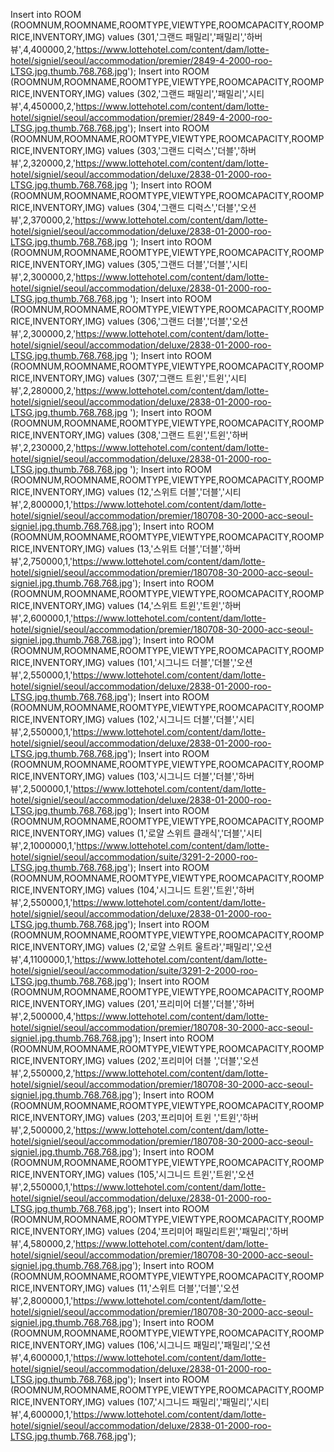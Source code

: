 Insert into ROOM (ROOMNUM,ROOMNAME,ROOMTYPE,VIEWTYPE,ROOMCAPACITY,ROOMPRICE,INVENTORY,IMG) values (301,'그랜드 패밀리','패밀리','하버뷰',4,400000,2,'https://www.lottehotel.com/content/dam/lotte-hotel/signiel/seoul/accommodation/premier/2849-4-2000-roo-LTSG.jpg.thumb.768.768.jpg');
Insert into ROOM (ROOMNUM,ROOMNAME,ROOMTYPE,VIEWTYPE,ROOMCAPACITY,ROOMPRICE,INVENTORY,IMG) values (302,'그랜드 패밀리','패밀리','시티뷰',4,450000,2,'https://www.lottehotel.com/content/dam/lotte-hotel/signiel/seoul/accommodation/premier/2849-4-2000-roo-LTSG.jpg.thumb.768.768.jpg');
Insert into ROOM (ROOMNUM,ROOMNAME,ROOMTYPE,VIEWTYPE,ROOMCAPACITY,ROOMPRICE,INVENTORY,IMG) values (303,'그랜드 디럭스','더블','하버뷰',2,320000,2,'https://www.lottehotel.com/content/dam/lotte-hotel/signiel/seoul/accommodation/deluxe/2838-01-2000-roo-LTSG.jpg.thumb.768.768.jpg
');
Insert into ROOM (ROOMNUM,ROOMNAME,ROOMTYPE,VIEWTYPE,ROOMCAPACITY,ROOMPRICE,INVENTORY,IMG) values (304,'그랜드 디럭스','더블','오션뷰',2,370000,2,'https://www.lottehotel.com/content/dam/lotte-hotel/signiel/seoul/accommodation/deluxe/2838-01-2000-roo-LTSG.jpg.thumb.768.768.jpg
');
Insert into ROOM (ROOMNUM,ROOMNAME,ROOMTYPE,VIEWTYPE,ROOMCAPACITY,ROOMPRICE,INVENTORY,IMG) values (305,'그랜드 더블','더블','시티뷰',2,300000,2,'https://www.lottehotel.com/content/dam/lotte-hotel/signiel/seoul/accommodation/deluxe/2838-01-2000-roo-LTSG.jpg.thumb.768.768.jpg
');
Insert into ROOM (ROOMNUM,ROOMNAME,ROOMTYPE,VIEWTYPE,ROOMCAPACITY,ROOMPRICE,INVENTORY,IMG) values (306,'그랜드 더블','더블','오션뷰',2,300000,2,'https://www.lottehotel.com/content/dam/lotte-hotel/signiel/seoul/accommodation/deluxe/2838-01-2000-roo-LTSG.jpg.thumb.768.768.jpg
');
Insert into ROOM (ROOMNUM,ROOMNAME,ROOMTYPE,VIEWTYPE,ROOMCAPACITY,ROOMPRICE,INVENTORY,IMG) values (307,'그랜드 트윈','트윈','시티뷰',2,280000,2,'https://www.lottehotel.com/content/dam/lotte-hotel/signiel/seoul/accommodation/deluxe/2838-01-2000-roo-LTSG.jpg.thumb.768.768.jpg
');
Insert into ROOM (ROOMNUM,ROOMNAME,ROOMTYPE,VIEWTYPE,ROOMCAPACITY,ROOMPRICE,INVENTORY,IMG) values (308,'그랜드 트윈','트윈','하버뷰',2,230000,2,'https://www.lottehotel.com/content/dam/lotte-hotel/signiel/seoul/accommodation/deluxe/2838-01-2000-roo-LTSG.jpg.thumb.768.768.jpg
');
Insert into ROOM (ROOMNUM,ROOMNAME,ROOMTYPE,VIEWTYPE,ROOMCAPACITY,ROOMPRICE,INVENTORY,IMG) values (12,'스위트 더블','더블','시티뷰',2,800000,1,'https://www.lottehotel.com/content/dam/lotte-hotel/signiel/seoul/accommodation/premier/180708-30-2000-acc-seoul-signiel.jpg.thumb.768.768.jpg');
Insert into ROOM (ROOMNUM,ROOMNAME,ROOMTYPE,VIEWTYPE,ROOMCAPACITY,ROOMPRICE,INVENTORY,IMG) values (13,'스위트 더블','더블','하버뷰',2,750000,1,'https://www.lottehotel.com/content/dam/lotte-hotel/signiel/seoul/accommodation/premier/180708-30-2000-acc-seoul-signiel.jpg.thumb.768.768.jpg');
Insert into ROOM (ROOMNUM,ROOMNAME,ROOMTYPE,VIEWTYPE,ROOMCAPACITY,ROOMPRICE,INVENTORY,IMG) values (14,'스위트 트윈','트윈','하버뷰',2,600000,1,'https://www.lottehotel.com/content/dam/lotte-hotel/signiel/seoul/accommodation/premier/180708-30-2000-acc-seoul-signiel.jpg.thumb.768.768.jpg');
Insert into ROOM (ROOMNUM,ROOMNAME,ROOMTYPE,VIEWTYPE,ROOMCAPACITY,ROOMPRICE,INVENTORY,IMG) values (101,'시그니드 더블','더블','오션뷰',2,550000,1,'https://www.lottehotel.com/content/dam/lotte-hotel/signiel/seoul/accommodation/deluxe/2838-01-2000-roo-LTSG.jpg.thumb.768.768.jpg');
Insert into ROOM (ROOMNUM,ROOMNAME,ROOMTYPE,VIEWTYPE,ROOMCAPACITY,ROOMPRICE,INVENTORY,IMG) values (102,'시그니드 더블','더블','시티뷰',2,550000,1,'https://www.lottehotel.com/content/dam/lotte-hotel/signiel/seoul/accommodation/deluxe/2838-01-2000-roo-LTSG.jpg.thumb.768.768.jpg');
Insert into ROOM (ROOMNUM,ROOMNAME,ROOMTYPE,VIEWTYPE,ROOMCAPACITY,ROOMPRICE,INVENTORY,IMG) values (103,'시그니드 더블','더블','하버뷰',2,500000,1,'https://www.lottehotel.com/content/dam/lotte-hotel/signiel/seoul/accommodation/deluxe/2838-01-2000-roo-LTSG.jpg.thumb.768.768.jpg');
Insert into ROOM (ROOMNUM,ROOMNAME,ROOMTYPE,VIEWTYPE,ROOMCAPACITY,ROOMPRICE,INVENTORY,IMG) values (1,'로얄 스위트 클래식','더블','시티뷰',2,1000000,1,'https://www.lottehotel.com/content/dam/lotte-hotel/signiel/seoul/accommodation/suite/3291-2-2000-roo-LTSG.jpg.thumb.768.768.jpg');
Insert into ROOM (ROOMNUM,ROOMNAME,ROOMTYPE,VIEWTYPE,ROOMCAPACITY,ROOMPRICE,INVENTORY,IMG) values (104,'시그니드 트윈','트윈','하버뷰',2,550000,1,'https://www.lottehotel.com/content/dam/lotte-hotel/signiel/seoul/accommodation/deluxe/2838-01-2000-roo-LTSG.jpg.thumb.768.768.jpg');
Insert into ROOM (ROOMNUM,ROOMNAME,ROOMTYPE,VIEWTYPE,ROOMCAPACITY,ROOMPRICE,INVENTORY,IMG) values (2,'로얄 스위트 울트라','패밀리','오션뷰',4,1100000,1,'https://www.lottehotel.com/content/dam/lotte-hotel/signiel/seoul/accommodation/suite/3291-2-2000-roo-LTSG.jpg.thumb.768.768.jpg');
Insert into ROOM (ROOMNUM,ROOMNAME,ROOMTYPE,VIEWTYPE,ROOMCAPACITY,ROOMPRICE,INVENTORY,IMG) values (201,'프리미어 더블','더블','하버뷰',2,500000,4,'https://www.lottehotel.com/content/dam/lotte-hotel/signiel/seoul/accommodation/premier/180708-30-2000-acc-seoul-signiel.jpg.thumb.768.768.jpg');
Insert into ROOM (ROOMNUM,ROOMNAME,ROOMTYPE,VIEWTYPE,ROOMCAPACITY,ROOMPRICE,INVENTORY,IMG) values (202,'프리미어 더블 ','더블','오션뷰',2,550000,2,'https://www.lottehotel.com/content/dam/lotte-hotel/signiel/seoul/accommodation/premier/180708-30-2000-acc-seoul-signiel.jpg.thumb.768.768.jpg');
Insert into ROOM (ROOMNUM,ROOMNAME,ROOMTYPE,VIEWTYPE,ROOMCAPACITY,ROOMPRICE,INVENTORY,IMG) values (203,'프리미어 트윈  ','트윈','하버뷰',2,500000,2,'https://www.lottehotel.com/content/dam/lotte-hotel/signiel/seoul/accommodation/premier/180708-30-2000-acc-seoul-signiel.jpg.thumb.768.768.jpg');
Insert into ROOM (ROOMNUM,ROOMNAME,ROOMTYPE,VIEWTYPE,ROOMCAPACITY,ROOMPRICE,INVENTORY,IMG) values (105,'시그니드 트윈','트윈','오션뷰',2,550000,1,'https://www.lottehotel.com/content/dam/lotte-hotel/signiel/seoul/accommodation/deluxe/2838-01-2000-roo-LTSG.jpg.thumb.768.768.jpg');
Insert into ROOM (ROOMNUM,ROOMNAME,ROOMTYPE,VIEWTYPE,ROOMCAPACITY,ROOMPRICE,INVENTORY,IMG) values (204,'프리미어 패밀리트윈','패밀리','하버뷰',4,580000,2,'https://www.lottehotel.com/content/dam/lotte-hotel/signiel/seoul/accommodation/premier/180708-30-2000-acc-seoul-signiel.jpg.thumb.768.768.jpg');
Insert into ROOM (ROOMNUM,ROOMNAME,ROOMTYPE,VIEWTYPE,ROOMCAPACITY,ROOMPRICE,INVENTORY,IMG) values (11,'스위트 더블','더블','오션뷰',2,800000,1,'https://www.lottehotel.com/content/dam/lotte-hotel/signiel/seoul/accommodation/premier/180708-30-2000-acc-seoul-signiel.jpg.thumb.768.768.jpg');
Insert into ROOM (ROOMNUM,ROOMNAME,ROOMTYPE,VIEWTYPE,ROOMCAPACITY,ROOMPRICE,INVENTORY,IMG) values (106,'시그니드 패밀리','패밀리','오션뷰',4,600000,1,'https://www.lottehotel.com/content/dam/lotte-hotel/signiel/seoul/accommodation/deluxe/2838-01-2000-roo-LTSG.jpg.thumb.768.768.jpg');
Insert into ROOM (ROOMNUM,ROOMNAME,ROOMTYPE,VIEWTYPE,ROOMCAPACITY,ROOMPRICE,INVENTORY,IMG) values (107,'시그니드 패밀리','패밀리','시티뷰',4,600000,1,'https://www.lottehotel.com/content/dam/lotte-hotel/signiel/seoul/accommodation/deluxe/2838-01-2000-roo-LTSG.jpg.thumb.768.768.jpg');
